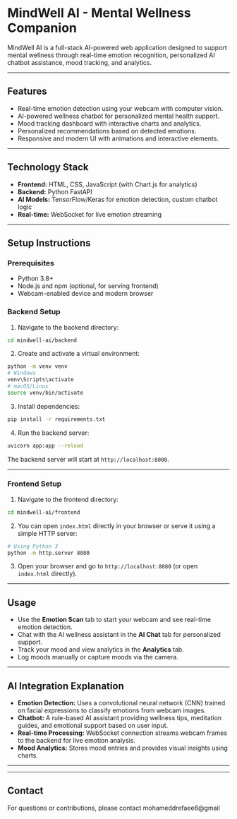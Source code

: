 # MindWell AI - Mental Wellness Companion

MindWell AI is a full-stack AI-powered web application designed to support mental wellness through real-time emotion recognition, personalized AI chatbot assistance, mood tracking, and analytics.

---

## Features

- Real-time emotion detection using your webcam with computer vision.
- AI-powered wellness chatbot for personalized mental health support.
- Mood tracking dashboard with interactive charts and analytics.
- Personalized recommendations based on detected emotions.
- Responsive and modern UI with animations and interactive elements.

---

## Technology Stack

- **Frontend:** HTML, CSS, JavaScript (with Chart.js for analytics)
- **Backend:** Python FastAPI
- **AI Models:** TensorFlow/Keras for emotion detection, custom chatbot logic
- **Real-time:** WebSocket for live emotion streaming

---

## Setup Instructions

### Prerequisites

- Python 3.8+
- Node.js and npm (optional, for serving frontend)
- Webcam-enabled device and modern browser

### Backend Setup

1. Navigate to the backend directory:

```bash
cd mindwell-ai/backend
```

2. Create and activate a virtual environment:

```bash
python -m venv venv
# Windows
venv\Scripts\activate
# macOS/Linux
source venv/bin/activate
```

3. Install dependencies:

```bash
pip install -r requirements.txt
```

4. Run the backend server:

```bash
uvicorn app:app --reload
```

The backend server will start at `http://localhost:8000`.

---

### Frontend Setup

1. Navigate to the frontend directory:

```bash
cd mindwell-ai/frontend
```

2. You can open `index.html` directly in your browser or serve it using a simple HTTP server:

```bash
# Using Python 3
python -m http.server 8080
```

3. Open your browser and go to `http://localhost:8080` (or open `index.html` directly).

---

## Usage

- Use the **Emotion Scan** tab to start your webcam and see real-time emotion detection.
- Chat with the AI wellness assistant in the **AI Chat** tab for personalized support.
- Track your mood and view analytics in the **Analytics** tab.
- Log moods manually or capture moods via the camera.

---

## AI Integration Explanation

- **Emotion Detection:** Uses a convolutional neural network (CNN) trained on facial expressions to classify emotions from webcam images.
- **Chatbot:** A rule-based AI assistant providing wellness tips, meditation guides, and emotional support based on user input.
- **Real-time Processing:** WebSocket connection streams webcam frames to the backend for live emotion analysis.
- **Mood Analytics:** Stores mood entries and provides visual insights using charts.

---




---

## Contact

For questions or contributions, please contact mohameddrefaee6@gmail
